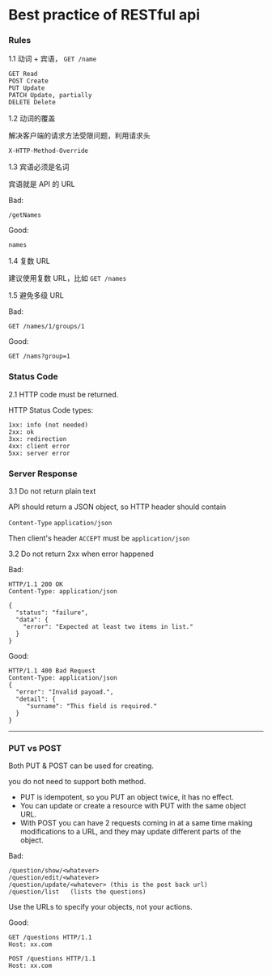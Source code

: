 # Best practice of RESTful api

### Rules

1.1 动词 + 宾语， `GET /name` 

````
GET Read
POST Create
PUT Update
PATCH Update, partially
DELETE Delete
````

1.2 动词的覆盖

解决客户端的请求方法受限问题，利用请求头

`X-HTTP-Method-Override`

1.3 宾语必须是名词

宾语就是 API 的 URL

Bad:

 `/getNames`

Good:

 `names` 

1.4 复数 URL

建议使用复数 URL，比如 `GET /names`

1.5 避免多级 URL

Bad:

`GET /names/1/groups/1`

Good:

`GET /nams?group=1`

### Status Code

2.1 HTTP code must be returned.

HTTP Status Code types:

```
1xx: info (not needed)
2xx: ok
3xx: redirection
4xx: client error
5xx: server error
```

### Server Response

3.1 Do not return plain text

API should return a JSON object, so HTTP header should contain 

`Content-Type` `application/json`

Then client's header `ACCEPT` must be `application/json`

3.2 Do not return 2xx when error happened

Bad:

````
HTTP/1.1 200 OK
Content-Type: application/json

{
  "status": "failure",
  "data": {
    "error": "Expected at least two items in list."
  }
}
````

Good:

```
HTTP/1.1 400 Bad Request
Content-Type: application/json
{
  "error": "Invalid payoad.",
  "detail": {
     "surname": "This field is required."
  }
}
```

------

### PUT vs POST

Both PUT & POST can be used for creating.

you do not need to support both method.

- PUT is idempotent, so you PUT an object twice, it has no effect.
- You can update or create a resource with PUT with the same object URL.
- With POST you can have 2 requests coming in at a same time making modifications to  a URL, and they may update different parts of the object.



Bad:

```
/question/show/<whatever>
/question/edit/<whatever>
/question/update/<whatever> (this is the post back url)
/question/list   (lists the questions)
```

Use the URLs to specify your objects, not your actions.

Good:

````
GET /questions HTTP/1.1
Host: xx.com
````

```
POST /questions HTTP/1.1
Host: xx.com
```



